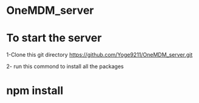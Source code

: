 # OneMDM_server

# To start the server
1-Clone this git directory https://github.com/Yoge9211/OneMDM_server.git

2- run this commond to install all the packages
# npm install
